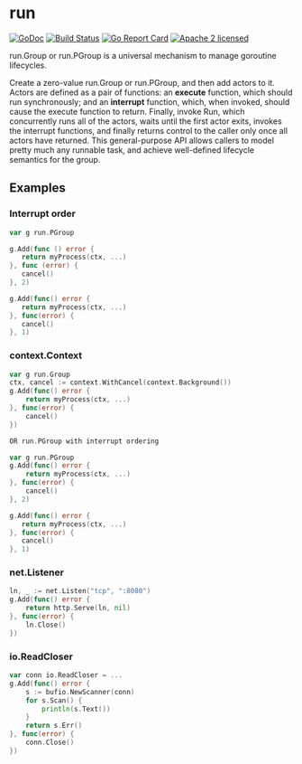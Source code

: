 # run

[![GoDoc](https://godoc.org/github.com/oklog/run?status.svg)](https://godoc.org/github.com/oklog/run) 
[![Build Status](https://img.shields.io/endpoint.svg?url=https%3A%2F%2Factions-badge.atrox.dev%2Foklog%2Frun%2Fbadge&style=flat-square&label=build)](https://github.com/oklog/run/actions?query=workflow%3ATest)
[![Go Report Card](https://goreportcard.com/badge/github.com/oklog/run)](https://goreportcard.com/report/github.com/oklog/run)
[![Apache 2 licensed](https://img.shields.io/badge/license-Apache2-blue.svg)](https://raw.githubusercontent.com/oklog/run/master/LICENSE)

run.Group or run.PGroup is a universal mechanism to manage goroutine lifecycles.

Create a zero-value run.Group or run.PGroup, and then add actors to it. Actors are defined as
a pair of functions: an **execute** function, which should run synchronously;
and an **interrupt** function, which, when invoked, should cause the execute
function to return. Finally, invoke Run, which concurrently runs all of the
actors, waits until the first actor exits, invokes the interrupt functions, and
finally returns control to the caller only once all actors have returned. This
general-purpose API allows callers to model pretty much any runnable task, and
achieve well-defined lifecycle semantics for the group.

## Examples

### Interrupt order
```go
var g run.PGroup 

g.Add(func () error {
   return myProcess(ctx, ...)
}, func (error) {
   cancel()
}, 2)

g.Add(func() error {
   return myProcess(ctx, ...)
}, func(error) {
   cancel()
}, 1)
```

### context.Context

```go
var g run.Group
ctx, cancel := context.WithCancel(context.Background())
g.Add(func() error {
	return myProcess(ctx, ...)
}, func(error) {
	cancel()
})

OR run.PGroup with interrupt ordering

var g run.PGroup
g.Add(func() error {
    return myProcess(ctx, ...)
}, func(error) {
    cancel()
}, 2)

g.Add(func() error {
   return myProcess(ctx, ...)
}, func(error) {
   cancel()
}, 1) 
```

### net.Listener

```go
ln, _ := net.Listen("tcp", ":8080")
g.Add(func() error {
	return http.Serve(ln, nil)
}, func(error) {
	ln.Close()
})
```

### io.ReadCloser

```go
var conn io.ReadCloser = ...
g.Add(func() error {
	s := bufio.NewScanner(conn)
	for s.Scan() {
		println(s.Text())
	}
	return s.Err()
}, func(error) {
	conn.Close()
})
```
